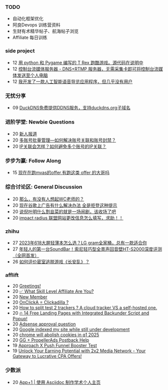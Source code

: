 ### TODO
-  自动化框架优化
-  阿良Devops 训练营资料
-  生财有术精华帖子、航海帖子浏览
-  Affiliate 每日训练

### side project
<!-- sideproject:START -->
-  12 [用 python 和 Pygame 编写的 T Rex 跑酷游戏。源代码在说明中](https://www.youtube.com/watch?v=pZySIXSelCA)
-  12 [控制台流媒体服务器 - DNS+RTMP 服务器，无需采集卡即可将控制台流媒体发送至个人电脑](https://github.com/Aioros/console-streaming-server)
-  12 [我开发了一款人工智能语音导览应用程序，但几乎没有用户](https://www.reddit.com/r/SideProject/comments/18gpp0e/ive_built_an_ai_audio_tour_app_but_have_almost_no/)<!-- sideproject:END -->


### 无忧分享
<!-- ruyo:START -->
-  09 [DuckDNS免费提供DDNS服务，支持duckdns.org子域名](https://51.ruyo.net/18593.html)<!-- ruyo:END -->

### 进阶学堂: Newbie Questions
<!-- advertcn1:START -->
-  20 [新人报道](https://www.advertcn.com/thread-113742-1-1.html)
-  20 [多账号批量管理—如何解决账号关联和账号封禁？](https://www.advertcn.com/thread-113735-1-1.html)
-  20 [IP关联会怎样？如何避免多个账号的IP关联？](https://www.advertcn.com/thread-113731-1-1.html)<!-- advertcn1:END -->

### 步步为赢: Follow Along
<!-- advertcn2:START -->
-  15 [现在在跑mvas的offer,有跑这类 offer 的大哥吗](https://www.advertcn.com/thread-113665-1-1.html)<!-- advertcn2:END -->

### 综合讨论区: General Discussion
<!-- advertcn3:START -->
-  20 [那么，有没有人想起WC老师的？](https://www.advertcn.com/thread-113741-1-1.html)
-  20 [现在谷歌上广告有什么解决办法 全是拒登这种提示](https://www.advertcn.com/thread-113739-1-1.html)
-  20 [说倪叶明什么割韭菜的就是一场闹剧，该收场了吧](https://www.advertcn.com/thread-113738-1-1.html)
-  20 [impact radius 联盟网站更改信息怎么填写，求助！！](https://www.advertcn.com/thread-113737-1-1.html)<!-- advertcn3:END -->


### zhihu
<!-- zhihu:START -->
-  27 [2023年618大屏轻薄本怎么选？LG gram全家桶，总有一款适合你](http://zhuanlan.zhihu.com/p/632641888?utm_campaign=rss&utm_medium=rss&utm_source=rss&utm_content=title)
-  27 [年轻人的第一台SoundBar！索尼轻巧型全景声回音壁HT-S2000深度评测（全网首发）](http://zhuanlan.zhihu.com/p/630990296?utm_campaign=rss&utm_medium=rss&utm_source=rss&utm_content=title)
-  26 [如何评价密室逃脱游戏《长安乱》？](http://www.zhihu.com/question/563950552/answer/3045961312?utm_campaign=rss&utm_medium=rss&utm_source=rss&utm_content=title)<!-- zhihu:END -->

### afflift
<!-- afflift:START -->
-  20 [Greetings!](https://afflift.com/f/threads/greetings.12450/)
-  20 [✅ What Skill Level Affiliate Are You?](https://afflift.com/f/threads/%E2%9C%85-what-skill-level-affiliate-are-you.7860/)
-  20 [New Member](https://afflift.com/f/threads/new-member.12486/)
-  20 [OnClickA = Clickadilla ?](https://afflift.com/f/threads/onclicka-clickadilla.12408/)
-  20 [How to split test 2 trackers ? A cloud tracker VS a self-hosted one.](https://afflift.com/f/threads/how-to-split-test-2-trackers-a-cloud-tracker-vs-a-self-hosted-one.12492/)
-  20 [🔥 14 Free Landing Pages with Integrated Backunder Script and Popup!](https://afflift.com/f/threads/%F0%9F%94%A5-14-free-landing-pages-with-integrated-backunder-script-and-popup.10816/)
-  20 [Adsense approval question](https://afflift.com/f/threads/adsense-approval-question.12489/)
-  20 [Google indexed my site while still under development](https://afflift.com/f/threads/google-indexed-my-site-while-still-under-development.12490/)
-  20 [chrome will abolish cookies in q1 2025](https://afflift.com/f/threads/chrome-will-abolish-cookies-in-q1-2025.12491/)
-  20 [GG + PropellerAds Postback Help](https://afflift.com/f/threads/gg-propellerads-postback-help.12473/)
-  19 [Approach X Push Funnel Booster Test](https://afflift.com/f/threads/approach-x-push-funnel-booster-test.12448/)
-  19 [Unlock Your Earning Potential with 2x2 Media Network - Your Gateway to Lucrative CPA Offers!](https://afflift.com/f/threads/unlock-your-earning-potential-with-2x2-media-network-your-gateway-to-lucrative-cpa-offers.12303/)<!-- afflift:END -->

### 少数派
<!-- sspai:START -->
-  20 [App+1 | 使用 Asciidoc 制作学术个人主页](https://sspai.com/post/85757)<!-- sspai:END -->
